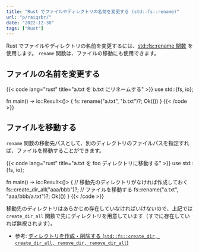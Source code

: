```yaml
---
title: "Rust でファイルやディレクトリの名前を変更する (std::fs::rename)"
url: "p/raiqzbr/"
date: "2022-12-30"
tags: ["Rust"]
---
```


Rust でファイルやディレクトリの名前を変更するには、[std::fs::rename 関数](https://doc.rust-lang.org/std/fs/fn.rename.html) を使用します。
`rename` 関数は、ファイルの移動にも使用できます。


ファイルの名前を変更する
----

{{< code lang="rust" title="a.txt を b.txt にリネームする" >}}
use std::{fs, io};

fn main() -> io::Result<()> {
    fs::rename("a.txt", "b.txt")?;
    Ok(())
}
{{< /code >}}


ファイルを移動する
----

`rename` 関数の移動先パスとして、別のディレクトリのファイルパスを指定すれば、ファイルを移動することができます。

{{< code lang="rust" title="a.txt を foo ディレクトリに移動する" >}}
use std::{fs, io};

fn main() -> io::Result<()> {
    // 移動先のディレクトリがなければ作成しておく
    fs::create_dir_all("aaa/bbb")?;
    // ファイルを移動する
    fs::rename("a.txt", "aaa/bbb/a.txt")?;
    Ok(())
}
{{< /code >}}

移動先のディレクトリはあらかじめ存在していなければいけないので、上記では `create_dir_all` 関数で先にディレクトリを用意しています（すでに存在していれば無視されます）。

- 参考: [ディレクトリを作成・削除する (`std::fs::create_dir, create_dir_all, remove_dir, remove_dir_all`)](/p/zju5eow/)

